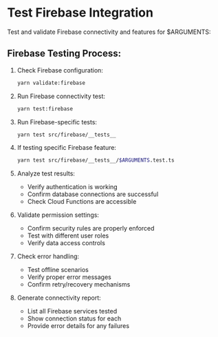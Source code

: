 <!-- .claude/commands/firebase/test-firebase.md -->
# Test Firebase Integration

Test and validate Firebase connectivity and features for $ARGUMENTS:

## Firebase Testing Process:

1. Check Firebase configuration:
   ```bash
   yarn validate:firebase
   ```

2. Run Firebase connectivity test:
   ```bash
   yarn test:firebase
   ```

3. Run Firebase-specific tests:
   ```bash
   yarn test src/firebase/__tests__
   ```

4. If testing specific Firebase feature:
   ```bash
   yarn test src/firebase/__tests__/$ARGUMENTS.test.ts
   ```

5. Analyze test results:
   - Verify authentication is working
   - Confirm database connections are successful
   - Check Cloud Functions are accessible

6. Validate permission settings:
   - Confirm security rules are properly enforced
   - Test with different user roles
   - Verify data access controls

7. Check error handling:
   - Test offline scenarios
   - Verify proper error messages
   - Confirm retry/recovery mechanisms

8. Generate connectivity report:
   - List all Firebase services tested
   - Show connection status for each
   - Provide error details for any failures